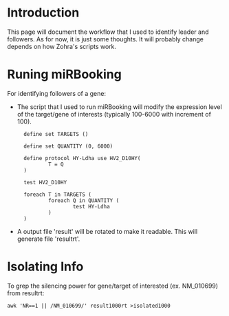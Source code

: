 # Introduction
This page will document the workflow that I used to identify leader and followers. As for now, it is just some thoughts. It will probably change depends on how Zohra's scripts work.

# Runing miRBooking
For identifying followers of a gene: 
- The script that I used to run miRBooking will modify the expression level of the target/gene of interests (typically 100-6000 with increment of 100). 

  ```
    define set TARGETS ()
    
    define set QUANTITY (0, 6000)

    define protocol HY-Ldha use HV2_D10HY(
            T = Q
    )

    test HV2_D10HY

    foreach T in TARGETS (
            foreach Q in QUANTITY (
                    test HY-Ldha
            )
    )
  
  ```

- A output file 'result' will be rotated to make it readable. This will generate file 'resultrt'. 

# Isolating Info 
To grep the silencing power for gene/target of interested (ex. NM_010699) from resultrt: 
```
awk 'NR==1 || /NM_010699/' result1000rt >isolated1000
```



